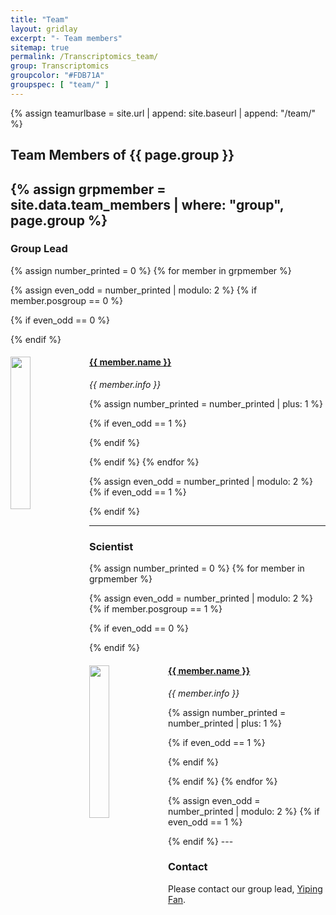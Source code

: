 ```yaml
---
title: "Team"
layout: gridlay
excerpt: "- Team members"
sitemap: true
permalink: /Transcriptomics_team/
group: Transcriptomics
groupcolor: "#FDB71A"
groupspec: [ "team/" ] 
---
```


{% assign teamurlbase = site.url | append: site.baseurl | append: "/team/" %}

## Team Members of {{ page.group }}

{% assign grpmember = site.data.team_members | where: "group", page.group %}
---

### Group Lead
{% assign number_printed = 0 %}
{% for member in grpmember %}

{% assign even_odd = number_printed | modulo: 2 %}
{% if member.posgroup == 0 %}

{% if even_odd == 0 %}
<div class="row">
{% endif %}

<div class="col-sm-6 clearfix">
  <a href="{{ teamurlbase }}{{ member.url }}" class="off">
  <img src="{{ site.url }}{{ site.baseurl }}/images/teampic/{{ member.photo }}" class="img-responsive" width="25%" style="float: left" />
  </a>
  <h4><a href="{{ teamurlbase }}{{ member.url }}" class="off">{{ member.name }}</a></h4>
  <i>{{ member.info }}</i>
</div>

{% assign number_printed = number_printed | plus: 1 %}

{% if even_odd == 1 %}
</div>
{% endif %}

{% endif %}
{% endfor %}

{% assign even_odd = number_printed | modulo: 2 %}
{% if even_odd == 1 %}
</div>
{% endif %}

---

### Scientist
{% assign number_printed = 0 %}
{% for member in grpmember %}

{% assign even_odd = number_printed | modulo: 2 %}
{% if member.posgroup == 1 %}

{% if even_odd == 0 %}
<div class="row">
{% endif %}

<div class="col-sm-6 clearfix">
  <a href="{{ teamurlbase }}{{ member.url }}" class="off">
  <img src="{{ site.url }}{{ site.baseurl }}/images/teampic/{{ member.photo }}" class="img-responsive" width="25%" style="float: left" />
  </a>
  <h4><a href="{{ teamurlbase }}{{ member.url }}" class="off">{{ member.name }}</a></h4>
  <i>{{ member.info }}</i>
</div>

{% assign number_printed = number_printed | plus: 1 %}

{% if even_odd == 1 %}
</div>
{% endif %}

{% endif %}
{% endfor %}

{% assign even_odd = number_printed | modulo: 2 %}
{% if even_odd == 1 %}
</div>
{% endif %}
---

### Contact
Please contact our group lead, <a href="mailto:yiping.fan#stjude.org">Yiping Fan</a>.

